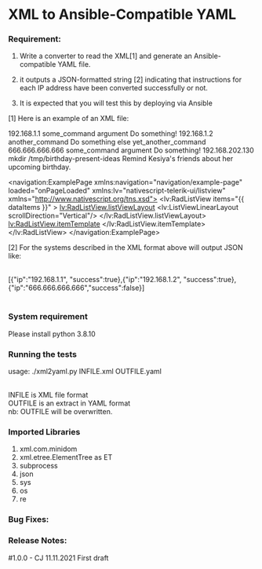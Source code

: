 # XML to Ansible-Compatible YAML

### Requirement:

1. Write a converter to read the XML[1] and generate an Ansible-compatible YAML file.

2. it outputs a JSON-formatted string [2] indicating that instructions for each IP
address have been converted successfully or not.


3. It is expected that you will test this by deploying via Ansible <br/>


[1] Here is an example of an XML file:
<!-- >> listview-first-look -->
<systems>
  <host>
    <ip>192.168.1.1</ip>
    <job>
      <command>some_command argument</command>
      <comment>Do something!</comment>
    </job>
  </host>
  <host>
    <ip>192.168.1.2</ip>
    <job>
      <command>another_command</command>
      <comment>Do something else</comment>
    </job>
    <job>
      <command>yet_another_command</command>
    </job>
  </host>
  <host>
    <ip>666.666.666.666</ip>
    <job>
      <command>some_command argument</command>
      <comment>Do something!</comment>
    </job>
  </host>
  <host>
    <ip>192.168.202.130</ip>
    <job>
      <command>mkdir /tmp/birthday-present-ideas</command>
      <comment>Remind Kesiya's friends about her upcoming birthday.</comment>
    </job>
  </host>
</systems>
<!-- << listview-first-look -->


<!-- >> listview-first-look -->
<navigation:ExamplePage xmlns:navigation="navigation/example-page" loaded="onPageLoaded" xmlns:lv="nativescript-telerik-ui/listview" xmlns="http://www.nativescript.org/tns.xsd">
    <lv:RadListView items="{{ dataItems }}" >
        <lv:RadListView.listViewLayout>
            <lv:ListViewLinearLayout scrollDirection="Vertical"/>
        </lv:RadListView.listViewLayout>
        <lv:RadListView.itemTemplate>
            <StackLayout orientation="vertical">
                <Label fontSize="20" text="{{ itemName }}"/>
                <Label fontSize="14" text="{{ itemDescription }}"/>
            </StackLayout>
        </lv:RadListView.itemTemplate>
    </lv:RadListView>
</navigation:ExamplePage>
<!-- << listview-first-look -->



[2] For the systems described in the XML format above will output JSON<br/>
like:<br/><br/>

[{"ip":"192.168.1.1", "success":true},{"ip":"192.168.1.2", "success":true},{"ip":"666.666.666.666","success":false}]<br/><br/>


### System requirement
Please install python 3.8.10

### Running the tests

usage: ./xml2yaml.py INFILE.xml OUTFILE.yaml<br/><br/>

  INFILE is XML file format<br/>
  OUTFILE is an extract in YAML format<br/>
  nb: OUTFILE will be overwritten.<br/>


### Imported Libraries
1.	xml.com.minidom
2.	xml.etree.ElementTree as ET
3.	subprocess
4.	json
5.	sys
6. 	os
7.	re


### Bug Fixes:

### Release Notes:
#1.0.0 - CJ 11.11.2021 First draft
